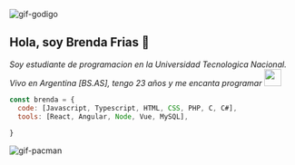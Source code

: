 ![gif-godigo](https://user-images.githubusercontent.com/47353453/97702693-2dbd7000-1a8e-11eb-8fca-e6225a47757b.gif)

<h2>Hola, soy Brenda Frias 👋 </h2>
<p><em>Soy estudiante de programacion en la Universidad Tecnologica Nacional.
Vivo en Argentina [BS.AS], tengo 23 años y me encanta programar <img src="https://media.giphy.com/media/WUlplcMpOCEmTGBtBW/giphy.gif" width="30"> </em> </p>
  
```js
const brenda = {
  code: [Javascript, Typescript, HTML, CSS, PHP, C, C#],
  tools: [React, Angular, Node, Vue, MySQL],
  
}
```
![gif-pacman](https://user-images.githubusercontent.com/47353453/97703839-11223780-1a90-11eb-9338-6e409a00c5cc.gif)
